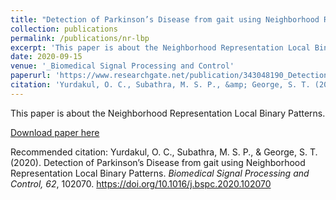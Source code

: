 ```yaml
---
title: "Detection of Parkinson’s Disease from gait using Neighborhood Representation Local Binary Patterns"
collection: publications
permalink: /publications/nr-lbp
excerpt: 'This paper is about the Neighborhood Representation Local Binary Patterns.'
date: 2020-09-15
venue: '_Biomedical Signal Processing and Control'
paperurl: 'https://www.researchgate.net/publication/343048190_Detection_of_Parkinson's_Disease_from_gait_using_Neighborhood_Representation_Local_Binary_Patterns'
citation: 'Yurdakul, O. C., Subathra, M. S. P., &amp; George, S. T. (2020). Detection of Parkinson’s Disease from gait using Neighborhood Representation Local Binary Patterns. <i>Biomedical Signal Processing and Control, 62</i>, 102070. https://doi.org/10.1016/j.bspc.2020.102070 '
---
```

This paper is about the Neighborhood Representation Local Binary Patterns.

[Download paper here](https://www.researchgate.net/publication/343048190_Detection_of_Parkinson's_Disease_from_gait_using_Neighborhood_Representation_Local_Binary_Patterns)

Recommended citation: Yurdakul, O. C., Subathra, M. S. P., &amp; George, S. T. (2020). Detection of Parkinson’s Disease from gait using Neighborhood Representation Local Binary Patterns. <i>Biomedical Signal Processing and Control, 62</i>, 102070. https://doi.org/10.1016/j.bspc.2020.102070